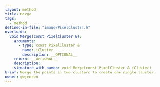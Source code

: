 ```yaml
---
layout: method
title: Merge
tags:
  - method
defined-in-file: "image/PixelCluster.h"
overloads:
  void Merge(const PixelCluster &):
    arguments:
      - type: const PixelCluster &
        name: iCluster
        description: __OPTIONAL__
    return: __OPTIONAL__
    description:
    signature_with_names: void Merge(const PixelCluster & iCluster)
brief: Merge the points in two clusters to create one single cluster.
owner: gwjensen
---
```

